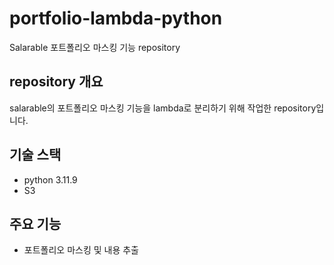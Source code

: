 # portfolio-lambda-python
Salarable 포트폴리오 마스킹 기능 repository

## repository 개요
salarable의 포트폴리오 마스킹 기능을 lambda로 분리하기 위해 작업한 repository입니다.

## 기술 스택
- python 3.11.9
- S3

## 주요 기능
- 포트폴리오 마스킹 및 내용 추출
